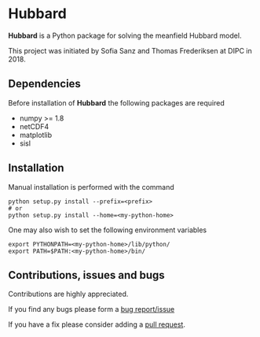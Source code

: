 # Hubbard #

__Hubbard__ is a Python package for solving the meanfield Hubbard model.

This project was initiated by Sofia Sanz and Thomas Frederiksen at DIPC in 2018.


## Dependencies ##
Before installation of __Hubbard__ the following packages are required
   - numpy >= 1.8
   - netCDF4
   - matplotlib
   - sisl

## Installation ##
Manual installation is performed with the command

    python setup.py install --prefix=<prefix>
    # or
    python setup.py install --home=<my-python-home>

One may also wish to set the following environment variables

    export PYTHONPATH=<my-python-home>/lib/python/
    export PATH=$PATH:<my-python-home>/bin/

## Contributions, issues and bugs ##
Contributions are highly appreciated.

If you find any bugs please form a [bug report/issue][issues]

If you have a fix please consider adding a [pull request][pulls].



<!---
Links to external and internal sites.
-->
[issues]: https://github.com/dipc-cc/hubbard/issues
[pulls]: https://github.com/dipc-cc/hubbard/pulls
